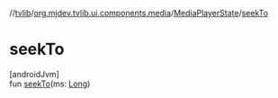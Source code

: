 //[tvlib](../../../index.md)/[org.mjdev.tvlib.ui.components.media](../index.md)/[MediaPlayerState](index.md)/[seekTo](seek-to.md)

# seekTo

[androidJvm]\
fun [seekTo](seek-to.md)(ms: [Long](https://kotlinlang.org/api/latest/jvm/stdlib/kotlin/-long/index.html))
